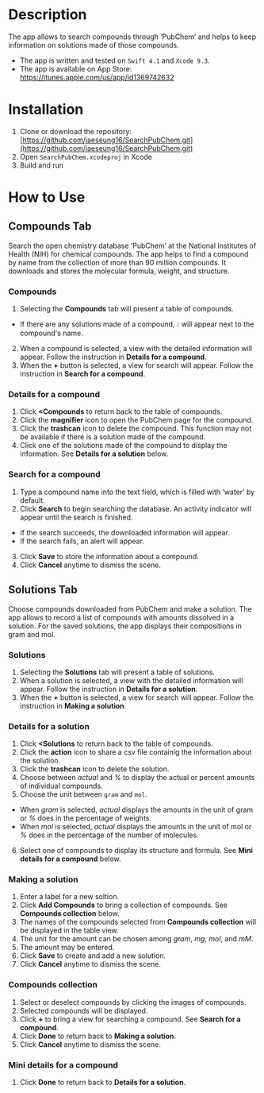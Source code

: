 # Description

The app allows to search compounds through ‘PubChem’ and helps to keep information on solutions made of those compounds.

* The app is written and tested on `Swift 4.1` and `Xcode 9.3`.
* The app is available on App Store: https://itunes.apple.com/us/app/id1369742632

# Installation

1. Clone or download the repository: [https://github.com/jaeseung16/SearchPubChem.git](https://github.com/jaeseung16/SearchPubChem.git)
2. Open `SearchPubChem.xcodeproj` in Xcode
3. Build and run

# How to Use

## Compounds Tab

Search the open chemistry database ‘PubChem’ at the National Institutes of Health (NIH) for chemical compounds. The app helps to find a compound by name from the collection of more than 90 million compounds. It downloads and stores the molecular formula, weight, and structure.

### Compounds

1. Selecting the **Compounds** tab will present a table of compounds.
  - If there are any solutions made of a compound, 💧 will appear next to the compound's name.
2. When a compound is selected, a view with the detailed information will appear. Follow the instruction in **Details for a compound**.
3. When the **+** button is selected, a view for search will appear. Follow the instruction in **Search for a compound**.

### Details for a compound

1. Click **<Compounds** to return back to the table of compounds.
2. Click the **magnifier** icon to open the PubChem page for the compound.
3. Click the **trashcan** icon to delete the compound. This function may not be available if there is a solution made of the compound.
4. Click one of the solutions made of the compound to display the information. See **Details for a solution** below.

### Search for a compound

1. Type a compound name into the text field, which is filled with ‘water’ by default.
2. Click **Search** to begin searching the database. An activity indicator will appear until the search is finished.
  - If the search succeeds, the downloaded information will appear.
  - If the search fails, an alert will appear.
3. Click **Save** to store the information about a compound.
4. Click **Cancel** anytime to dismiss the scene.

## Solutions Tab

Choose compounds downloaded from PubChem and make a solution. The app allows to record a list of compounds with amounts dissolved in a solution. For the saved solutions, the app displays their compositions in gram and mol.

### Solutions

1. Selecting the **Solutions** tab will present a table of solutions.
2. When a solution is selected, a view with the detailed information will appear. Follow the instruction in **Details for a solution**.
3. When the **+** button is selected, a view for search will appear. Follow the instruction in **Making a solution**.

### Details for a solution

1. Click **<Solutions** to return back to the table of compounds.
2. Click the **action** icon to share a csv file containig the information about the solution.
3. Click the **trashcan** icon to delete the solution.
4. Choose between *actual* and *%* to display the actual or percent amounts of individual compounds.
5. Choose the unit between `gram` and `mol`.
  - When *gram* is selected, *actual* displays the amounts in the unit of gram or *%* does in the percentage of weights.
  - When *mol* is selected, *actual* displays the amounts in the unit of mol or *%* does in the percentage of the number of molecules.
6. Select one of compounds to display its structure and formula. See **Mini details for a compound** below.

### Making a solution

1. Enter a label for a new soltion.
2. Click **Add Compounds** to bring a collection of compounds. See **Compounds collection** below.
3. The names of the compounds selected from **Compounds collection** will be displayed in the table view.
4. The unit for the amount can be chosen among *gram*, *mg*, *mol*, and *mM*.
5. The amount may be entered.
6. Click **Save** to create and add a new solution.
7. Click **Cancel** anytime to dismiss the scene.

### Compounds collection

1. Select or deselect compounds by clicking the images of compounds.
2. Selected compounds will be displayed.
3. Click **+** to bring a view for searching a compound. See **Search for a compound**.
4. Click **Done** to return back to **Making a solution**.
5. Click **Cancel** anytime to dismiss the scene.

### Mini details for a compound

1. Click **Done** to return back to **Details for a solution**.
